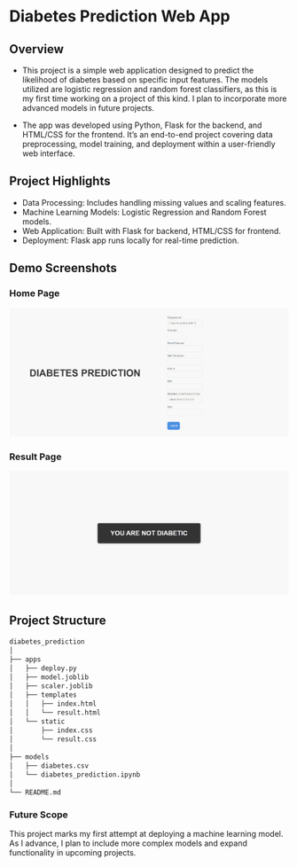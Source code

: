 # Diabetes Prediction Web App

## Overview
- This project is a simple web application designed to predict the likelihood of diabetes based on specific input features. The models utilized are logistic regression and random forest classifiers, as this is my first time working on a project of this kind. I plan to incorporate more advanced models in future projects.

- The app was developed using Python, Flask for the backend, and HTML/CSS for the frontend. It’s an end-to-end project covering data preprocessing, model training, and deployment within a user-friendly web interface.

## Project Highlights
 
- Data Processing: Includes handling missing values and scaling features.
- Machine Learning Models: Logistic Regression and Random Forest models.
- Web Application: Built with Flask for backend, HTML/CSS for frontend.
- Deployment: Flask app runs locally for real-time prediction.

## Demo Screenshots
### Home Page
![Home Page](screenshots/home_page.png)

### Result Page
![Result Page](screenshots/result_page.png)


## Project Structure
```
diabetes_prediction
│
├── apps
│   ├── deploy.py                
│   ├── model.joblib          
│   ├── scaler.joblib         
│   ├── templates
│   │   ├── index.html          
│   │   └── result.html       
│   └── static
│       ├── index.css           
│       └── result.css          
│
├── models
│   ├── diabetes.csv            
│   └── diabetes_prediction.ipynb 
│
└── README.md                 
``` 


### Future Scope
This project marks my first attempt at deploying a machine learning model. As I advance, I plan to include more complex models and expand functionality in upcoming projects.

